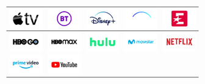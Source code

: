 | ![](https://raw.githubusercontent.com/RevGear/logo/master/Other/Streaming/AppleTV.png) | ![](https://raw.githubusercontent.com/RevGear/logo/master/Other/Streaming/BT.png) | ![](https://raw.githubusercontent.com/RevGear/logo/master/Other/Streaming/DisneyPlus.png) | ![](https://raw.githubusercontent.com/RevGear/logo/master/Other/Streaming/DisneyPlus_1.png) | ![](https://raw.githubusercontent.com/RevGear/logo/master/Other/Streaming/Eurosport.png) | 
|:---:|:---:|:---:|:---:|:---:| 
| ![](https://raw.githubusercontent.com/RevGear/logo/master/Other/Streaming/HBOGo.png) | ![](https://raw.githubusercontent.com/RevGear/logo/master/Other/Streaming/HBOMax.png) | ![](https://raw.githubusercontent.com/RevGear/logo/master/Other/Streaming/Hulu.png) | ![](https://raw.githubusercontent.com/RevGear/logo/master/Other/Streaming/Movistar.png) | ![](https://raw.githubusercontent.com/RevGear/logo/master/Other/Streaming/Netflix.png) | 
| ![](https://raw.githubusercontent.com/RevGear/logo/master/Other/Streaming/PrimeVideo.png) | ![](https://raw.githubusercontent.com/RevGear/logo/master/Other/Streaming/YouTube.png)  | 
